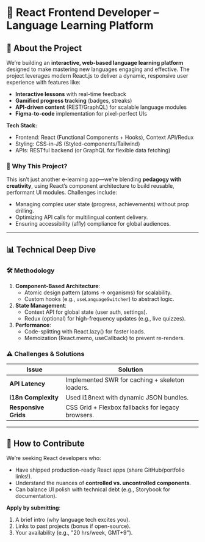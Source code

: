 # 🚀 React Frontend Developer – Language Learning Platform  

## 📌 About the Project  
We’re building an **interactive, web-based language learning platform** designed to make mastering new languages engaging and effective. The project leverages modern React.js to deliver a dynamic, responsive user experience with features like:  
- **Interactive lessons** with real-time feedback  
- **Gamified progress tracking** (badges, streaks)  
- **API-driven content** (REST/GraphQL) for scalable language modules  
- **Figma-to-code** implementation for pixel-perfect UIs  

**Tech Stack:**  
- Frontend: React (Functional Components + Hooks), Context API/Redux  
- Styling: CSS-in-JS (Styled-components/Tailwind)  
- APIs: RESTful backend (or GraphQL for flexible data fetching)  

### 🌟 Why This Project?  
This isn’t just another e-learning app—we’re blending **pedagogy with creativity**, using React’s component architecture to build reusable, performant UI modules. Challenges include:  
- Managing complex user state (progress, achievements) without prop drilling.  
- Optimizing API calls for multilingual content delivery.  
- Ensuring accessibility (a11y) compliance for global audiences.  

---

## 📊 Technical Deep Dive  

### 🛠️ Methodology  
1. **Component-Based Architecture**:  
   - Atomic design pattern (atoms → organisms) for scalability.  
   - Custom hooks (e.g., `useLanguageSwitcher`) to abstract logic.  
2. **State Management**:  
   - Context API for global state (user auth, settings).  
   - Redux (optional) for high-frequency updates (e.g., live quizzes).  
3. **Performance**:  
   - Code-splitting with React.lazy() for faster loads.  
   - Memoization (React.memo, useCallback) to prevent re-renders.  

### ⚠️ Challenges & Solutions  
| Issue | Solution |  
|-------|----------|  
| **API Latency** | Implemented SWR for caching + skeleton loaders. |  
| **i18n Complexity** | Used i18next with dynamic JSON bundles. |  
| **Responsive Grids** | CSS Grid + Flexbox fallbacks for legacy browsers. |  

---

## 📝 How to Contribute  
We’re seeking React developers who:  
- Have shipped production-ready React apps (share GitHub/portfolio links!).  
- Understand the nuances of **controlled vs. uncontrolled components**.  
- Can balance UI polish with technical debt (e.g., Storybook for documentation).  

**Apply by submitting**:  
1. A brief intro (why language tech excites you).  
2. Links to past projects (bonus if open-source).  
3. Your availability (e.g., "20 hrs/week, GMT+9").  
